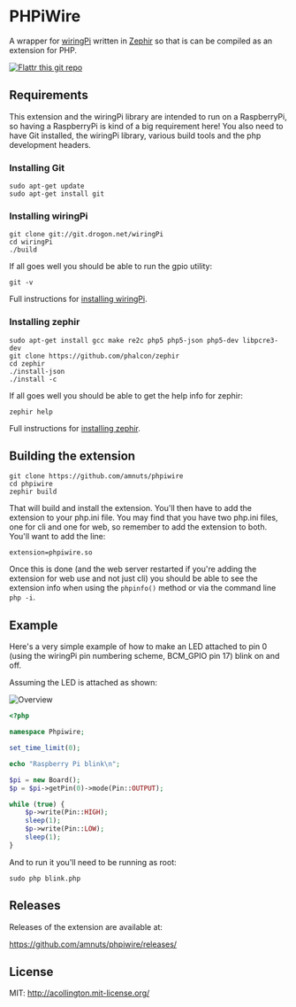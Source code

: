 # PHPiWire

A wrapper for [wiringPi](http://wiringpi.com/) written in [Zephir](http://www.zephir-lang.com/) so that is can be compiled as an extension for PHP.

[![Flattr this git repo](http://api.flattr.com/button/flattr-badge-large.png)](https://flattr.com/submit/auto?user_id=acollington&url=https://github.com/amnuts/phpiwire&title=phpiwire&language=&tags=github&category=software)

## Requirements

This extension and the wiringPi library are intended to run on a RaspberryPi, so having a RaspberryPi is kind of a big requirement here!  You also need to have Git installed, the wiringPi library, various build tools and the php development headers.

### Installing Git

```
sudo apt-get update
sudo apt-get install git
```

### Installing wiringPi

```
git clone git://git.drogon.net/wiringPi
cd wiringPi
./build
```

If all goes well you should be able to run the gpio utility:

```
git -v
```

Full instructions for [installing wiringPi](http://wiringpi.com/download-and-install/).

### Installing zephir

```
sudo apt-get install gcc make re2c php5 php5-json php5-dev libpcre3-dev
git clone https://github.com/phalcon/zephir
cd zephir
./install-json
./install -c
```

If all goes well you should be able to get the help info for zephir:

```
zephir help
```

Full instructions for [installing zephir](http://zephir-lang.com/install.html#installing-zephir).

## Building the extension

```
git clone https://github.com/amnuts/phpiwire
cd phpiwire
zephir build
```

That will build and install the extension.  You'll then have to add the extension to your php.ini file.  You may find that you have two php.ini files, one for cli and one for web, so remember to add the extension to both.  You'll want to add the line:

```
extension=phpiwire.so
```

Once this is done (and the web server restarted if you're adding the extension for web use and not just cli) you should be able to see the extension info when using the ```phpinfo()``` method or via the command line ```php -i```. 

## Example

Here's a very simple example of how to make an LED attached to pin 0 (using the wiringPi pin numbering scheme, BCM_GPIO pin 17) blink on and off.

Assuming the LED is attached as shown:

![Overview](http://amnuts.com/images/phpiwire/blink1.jpg)

```php
<?php

namespace Phpiwire;

set_time_limit(0);

echo "Raspberry Pi blink\n";

$pi = new Board();
$p = $pi->getPin(0)->mode(Pin::OUTPUT);

while (true) {
    $p->write(Pin::HIGH);
    sleep(1);
    $p->write(Pin::LOW);
    sleep(1);
}
```

And to run it you'll need to be running as root:

```
sudo php blink.php
```

## Releases

Releases of the extension are available at:

https://github.com/amnuts/phpiwire/releases/

## License

MIT: http://acollington.mit-license.org/